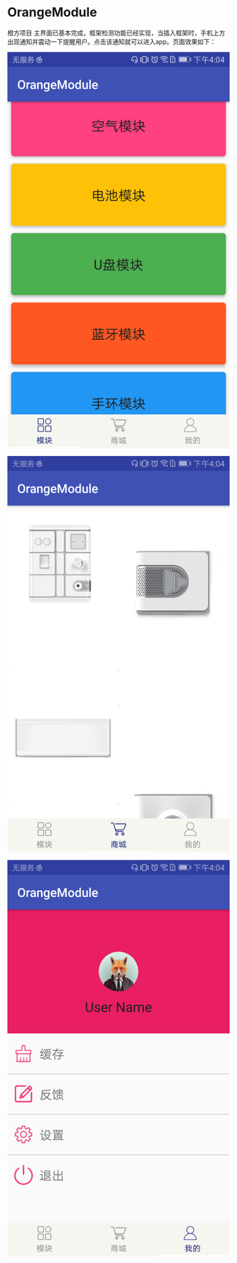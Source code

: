 # OrangeModule
橙方项目
主界面已基本完成，框架检测功能已经实现，当插入框架时，手机上方出现通知并震动一下提醒用户。点击该通知就可以进入app。页面效果如下：


![image text](https://raw.githubusercontent.com/YangJian1994/OrangeModule/master/app/src/main/res/screenshot/Screenshot_1.png)

![image text](https://raw.githubusercontent.com/YangJian1994/OrangeModule/master/app/src/main/res/screenshot/Screenshot_2.png)

![image text](https://raw.githubusercontent.com/YangJian1994/OrangeModule/master/app/src/main/res/screenshot/Screenshot_3.png)
